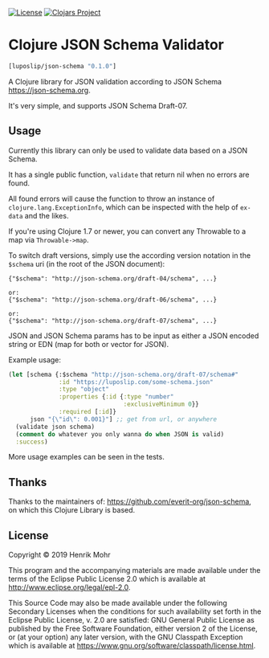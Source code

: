[![License](https://img.shields.io/badge/License-EPL%202.0-blue.svg)](https://www.eclipse.org/legal/epl-v20.html) [![Clojars Project](https://img.shields.io/clojars/v/luposlip/json-schema.svg)](https://clojars.org/luposlip/json-schema)

# Clojure JSON Schema Validator

```clojure
[luposlip/json-schema "0.1.0"]
```

A Clojure library for JSON validation according to JSON Schema https://json-schema.org.

It's very simple, and supports JSON Schema Draft-07.

## Usage

Currently this library can only be used to validate data based on a JSON Schema.

It has a single public function, `validate` that return nil when no errors are found.

All found errors will cause the function to throw an instance of `clojure.lang.ExceptionInfo`, which can be inspected with the help of `ex-data` and the likes.

If you're using Clojure 1.7 or newer, you can convert any Throwable to a map via `Throwable->map`.

To switch draft versions, simply use the according version notation in the `$schema` uri (in the root of the JSON document):

```
{"$schema": "http://json-schema.org/draft-04/schema", ...}

or:
{"$schema": "http://json-schema.org/draft-06/schema", ...}

or:
{"$schema": "http://json-schema.org/draft-07/schema", ...}
```

JSON and JSON Schema params has to be input as either a JSON encoded string or EDN (map for both or vector for JSON).

Example usage:

```clojure
(let [schema {:$schema "http://json-schema.org/draft-07/schema#"
              :id "https://luposlip.com/some-schema.json"
              :type "object"
              :properties {:id {:type "number"
                                :exclusiveMinimum 0}}
              :required [:id]}
      json "{\"id\": 0.001}"] ;; get from url, or anywhere
  (validate json schema)
  (comment do whatever you only wanna do when JSON is valid)
  :success)
```

More usage examples can be seen in the tests.

## Thanks

Thanks to the maintainers of: https://github.com/everit-org/json-schema, on which this Clojure Library is based.

## License

Copyright © 2019 Henrik Mohr

This program and the accompanying materials are made available under the
terms of the Eclipse Public License 2.0 which is available at
http://www.eclipse.org/legal/epl-2.0.

This Source Code may also be made available under the following Secondary
Licenses when the conditions for such availability set forth in the Eclipse
Public License, v. 2.0 are satisfied: GNU General Public License as published by
the Free Software Foundation, either version 2 of the License, or (at your
option) any later version, with the GNU Classpath Exception which is available
at https://www.gnu.org/software/classpath/license.html.
